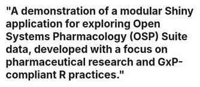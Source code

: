 
# "A demonstration of a modular Shiny application for exploring Open Systems Pharmacology (OSP) Suite data, developed with a focus on pharmaceutical research and GxP-compliant R practices."

